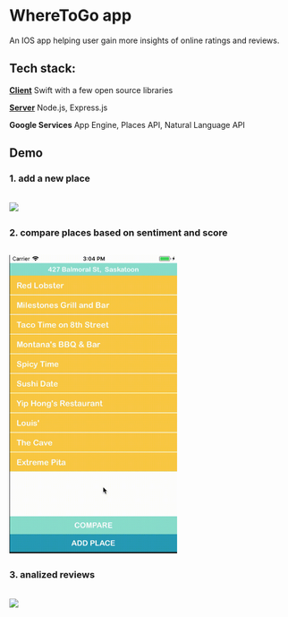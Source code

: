 # WhereToGo app
An IOS app helping user gain more insights of online ratings and reviews. 
## Tech stack: 
**[Client](/IOS)** Swift with a few open source libraries

**[Server](/server)** Node.js, Express.js

**Google Services** App Engine, Places API, Natural Language API

## Demo

### 1. add a new place
## <img src="/GIFs/1-add-place.gif" width="300">
### 2. compare places based on sentiment and score
## <img src="/GIFs/2-compare.gif" width="300">
### 3. analized reviews
## <img src="/GIFs/3-reviews.gif" width="300">




